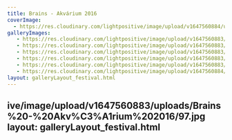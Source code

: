 ```yaml
---
title: Brains - Akvárium 2016
coverImage:
  - https://res.cloudinary.com/lightpositive/image/upload/v1647560884/uploads/Brains%20-%20Akv%C3%A1rium%202016/91-1.jpg
galleryImages:
   - https://res.cloudinary.com/lightpositive/image/upload/v1647560883/uploads/Brains%20-%20Akv%C3%A1rium%202016/94.jpg
   - https://res.cloudinary.com/lightpositive/image/upload/v1647560883/uploads/Brains%20-%20Akv%C3%A1rium%202016/96.jpg
   - https://res.cloudinary.com/lightpositive/image/upload/v1647560883/uploads/Brains%20-%20Akv%C3%A1rium%202016/95.jpg
   - https://res.cloudinary.com/lightpositive/image/upload/v1647560883/uploads/Brains%20-%20Akv%C3%A1rium%202016/93.jpg
   - https://res.cloudinary.com/lightpositive/image/upload/v1647560883/uploads/Brains%20-%20Akv%C3%A1rium%202016/92.jpg
   - https://res.cloudinary.com/lightpositive/image/upload/v1647560884/uploads/Brains%20-%20Akv%C3%A1rium%202016/91-1.jpg
layout: galleryLayout_festival.html
---
```

ive/image/upload/v1647560883/uploads/Brains%20-%20Akv%C3%A1rium%202016/97.jpg
layout: galleryLayout_festival.html
---
